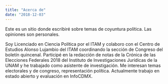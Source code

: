 ```yaml
---
title: "Acerca de"
date: "2018-12-03"
---
```



Este es un sitio donde escribiré sobre temas de coyuntura política. Las opiniones son personales. 

Soy Licenciado en Ciencia Política por el ITAM y colaboro con el Centro de Estudios Alonso Lujambio del ITAM coordinando la sección de Congreso del boletín quincenal. Participé en la redacción de notas de la Crónica de las Elecciones Federales 2018 del Instituto de Investigaciones Jurídicas de la UNAM y he trabajado como asistente de investigación. Me interesan temas electorales y de congreso, representación política. Actualmente trabajo en estado abierto y evaluación en InfoCDMX.


